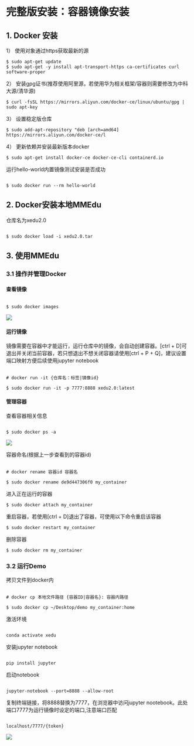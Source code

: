 # 完整版安装：容器镜像安装

## 1. Docker 安装

1） 使用对象通过https获取最新的源 

   ```
 $ sudo apt-get update
 $ sudo apt-get -y install apt-transport-https ca-certificates curl software-proper
   ```

2） 安装gpg证书(推荐使用阿里源，若使用华为相关框架/容器则需要修改为中科大源/清华源)​

   ```
 $ curl -fsSL https://mirrors.aliyun.com/docker-ce/linux/ubuntu/gpg | sudo apt-key
   ```

3） 设置稳定版仓库

   ```
 $ sudo add-apt-repository "deb [arch=amd64] https://mirrors.aliyun.com/docker-ce/l
   ```

4） 更新依赖并安装最新版本docker

   ```
 $ sudo apt-get install docker-ce docker-ce-cli containerd.io
   ```

<!-- 启动docker

```
$ sudo systemctl enable docker
$ sudo systemctl start docker
``` -->

运行hello-world内置镜像测试安装是否成功
```

$ sudo docker run --rm hello-world

```
## 2. Docker安装本地MMEdu
<!-- 如果使用 docker import 会导致仓库没有取名 -->
仓库名为xedu2.0
```

$ sudo docker load -i xedu2.0.tar

```
## 3. 使用MMEdu
### 3.1 操作并管理Docker
#### 查看镜像
```

$ sudo docker images

```
![](2022-10-21-14-14-37.png)

#### 运行镜像
镜像需要在容器中才能运行，运行仓库中的镜像，会自动创建容器。[ctrl + D]可退出并关闭当前容器，若只想退出不想关闭容器请使用[ctrl + P + Q]，建议设置端口映射方便后续使用jupyter notebook
<!-- 每次运行会产生相应的容器 -->
<!-- sudo docker run -it {REPOSITORY:TAG|IMAGE ID}  -->
```

# docker run -it {仓库名：标签|镜像id}

$ sudo docker run -it -p 7777:8888 xedu2.0:latest

```
<!-- 进入终端：
```

(base) root@491f14ed3b7e:/# 

```
退出终端：
```

(base) root@491f14ed3b7e:/# exit

``` -->
<!-- ![](2022-10-21-14-17-09.png) -->

#### 管理容器
查看容器相关信息
<!-- 由镜像生成容器，镜像相当于类，容器相当于类创建的对象 -->
```

$ sudo docker ps -a

```
![](2022-10-21-14-25-04.png)

容器命名(根据上一步查看到的容器id)
```

# docker rename 容器id 容器名

$ sudo docker rename de9d447306f0 my_container

```
<!-- 根据容器的改动创建新的仓库/镜像
<!-- 可以将容器保存为新的镜像 -->
<!-- $ sudo docker commit CONTAINER ID  REPOSITORY[:TAG] -->
<!-- ```
$ sudo docker commit CONTAINER ID  REPOSITORY[:TAG]
```

![](2022-10-21-14-27-11.png) -->
进入正在运行的容器

```
$ sudo docker attach my_container
```

重启容器，若使用[ctrl + D]退出了容器，可使用以下命令重启该容器

```
$ sudo docker restart my_container
```

删除容器

```
$ sudo docker rm my_container
```

<!-- 删除镜像 -->
<!-- sudo docker image rm {REPOSITORY:TAG|IMAGE ID} -->
<!-- ```
sudo docker rmi xedu2.0:latest

``` -->
<!-- ![](2022-10-21-14-29-57.png) -->

### 3.2 运行Demo
拷贝文件到docker内
```

# docker cp 本地文件路径 {容器ID|容器名}: 容器内路径

$ sudo docker cp ~/Desktop/demo my_container:home

```
激活环境
```

conda activate xedu

```
安装jupyter notebook
```

pip install jupyter

```
启动notebook
```

jupyter-notebook --port=8888 --allow-root

```
复制终端链接，将8888替换为7777，在浏览器中访问jupyter nootebook。此处端口7777为运行镜像时设定的端口,注意端口匹配
```

localhost/7777/{token}

```
![](2022-10-31-11-46-28.png)
<!-- # VS Code 使用MMEdu教程

1. 在VS Code安装remote ssh，docker的扩展工具​

2. 先在cmd中启动镜像
![](2022-10-21-14-56-54.png)

3. 用ssh连接docker

   1) 查看docker ip
```

   $ ifconfig -a

   ```
   ![](2022-10-21-16-42-26.png)

   ![](2022-10-21-16-48-57.png)

   2) 在3所指窗口输入
   ```

   ssh username@ip

   ```
   3) 选择第一个

   ![](2022-10-21-16-54-59.png)

   4) 连接docker

   ![](2022-10-21-16-56-05.png)

4. 使用docker实现可视化

![](2022-10-21-16-59-01.png) -->

   ```